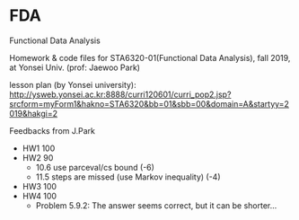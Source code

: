 # FDA
Functional Data Analysis

Homework & code files for STA6320-01(Functional Data Analysis), fall 2019, at Yonsei Univ. (prof: Jaewoo Park) 

lesson plan (by Yonsei university): 
http://ysweb.yonsei.ac.kr:8888/curri120601/curri_pop2.jsp?srcform=myForm1&hakno=STA6320&bb=01&sbb=00&domain=A&startyy=2019&hakgi=2

Feedbacks from J.Park
* HW1 100 
* HW2 90 
    * 10.6 use parceval/cs bound (-6)
    * 11.5 steps are missed (use Markov inequality) (-4)
* HW3 100
* HW4 100
    * Problem 5.9.2: The answer seems correct, but it can be shorter...